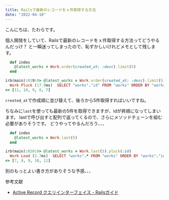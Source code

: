```yaml
---
title: Railsで最新のレコードをｘ件取得する方法
date: "2022-04-10"
---
```


こんにちは、たわらです。

個人開発をしていて、Railsで最新のレコードをｘ件取得する方法ってどうやるんだっけ？
と一瞬迷ってしまったので、恥ずかしいけれどメモとして残します。

```ruby
  def index
    @latest_works = Work.order(created_at: :desc).limit(5)
  end
```

```ruby
irb(main):019:0> @latest_works = Work.order(created_at: :desc).limit(5).pluck(:id)
  Work Pluck (17.9ms)  SELECT "works"."id" FROM "works" ORDER BY "works"."created_at" DESC LIMIT $1  [["LIMIT", 5]]
=> [11, 10, 9, 8, 7]
```

`created_at`で作成順に並び替えて、後ろから5件取得すればいいですね。

ちなみに`last`を使っても最新の5件を取得できますが、idが昇順になってしまいます。
lastで呼び出すと配列で返ってくるので、さらにメソッドチェーンを組む必要がありそうです。
どうやってやるんだろう、、、

```ruby
  def index
    @latest_works = Work.last(5)
  end
```

```ruby
irb(main):020:0> @latest_works = Work.last(5).pluck(:id)
  Work Load (2.7ms)  SELECT "works".* FROM "works" ORDER BY "works"."id" DESC LIMIT $1  [["LIMIT", 5]]
=> [7, 8, 9, 10, 11]
```

別のもっとよい書き方がありそうな予感、、、

参考文献
- [Active Record クエリインターフェイス - Railsガイド](
https://railsguides.jp/active_record_querying.html#limit%E3%81%A8offset)

